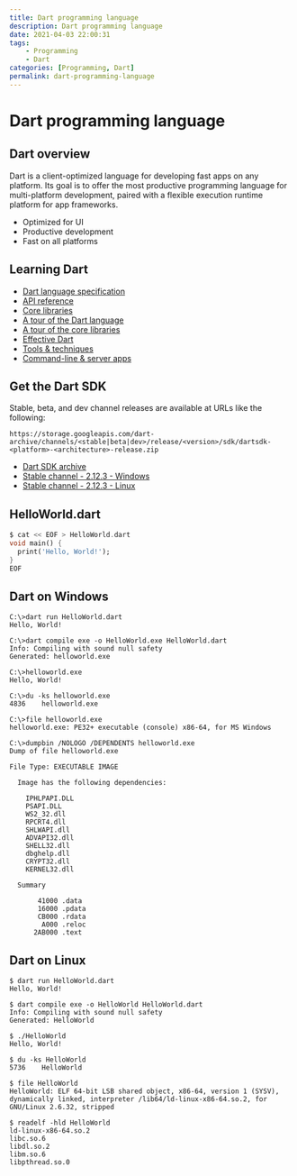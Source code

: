 ```yaml
---
title: Dart programming language
description: Dart programming language
date: 2021-04-03 22:00:31
tags:
    - Programming
    - Dart
categories: [Programming, Dart]
permalink: dart-programming-language
---
```


# Dart programming language

## Dart overview

Dart is a client-optimized language for developing fast apps on any platform. Its goal is to offer the most productive programming language for multi-platform development, paired with a flexible execution runtime platform for app frameworks.

* Optimized for UI
* Productive development
* Fast on all platforms

## Learning Dart

* [Dart language specification](https://dart.dev/guides/language/spec)
* [API reference](https://api.dart.dev/)
* [Core libraries](https://dart.dev/guides/libraries)
* [A tour of the Dart language](https://dart.dev/guides/language/language-tour)
* [A tour of the core libraries](https://dart.dev/guides/libraries/library-tour)
* [Effective Dart](https://dart.dev/guides/language/effective-dart)
* [Tools & techniques](https://dart.dev/tools)
* [Command-line & server apps](https://dart.dev/server)

## Get the Dart SDK

Stable, beta, and dev channel releases are available at URLs like the following:

```
https://storage.googleapis.com/dart-archive/channels/<stable|beta|dev>/release/<version>/sdk/dartsdk-<platform>-<architecture>-release.zip
```

* [Dart SDK archive](https://dart.dev/tools/sdk/archive)
* [Stable channel - 2.12.3 - Windows](https://storage.googleapis.com/dart-archive/channels/stable/release/2.12.3/sdk/dartsdk-windows-x64-release.zip)
* [Stable channel - 2.12.3 - Linux](https://storage.googleapis.com/dart-archive/channels/stable/release/2.12.3/sdk/dartsdk-linux-x64-release.zip)

## HelloWorld.dart

```dart
$ cat << EOF > HelloWorld.dart
void main() {
  print('Hello, World!');
}
EOF
```

## Dart on Windows

```shell-session
C:\>dart run HelloWorld.dart
Hello, World!

C:\>dart compile exe -o HelloWorld.exe HelloWorld.dart
Info: Compiling with sound null safety
Generated: helloworld.exe

C:\>helloworld.exe
Hello, World!

C:\>du -ks helloworld.exe
4836    helloworld.exe

C:\>file helloworld.exe
helloworld.exe: PE32+ executable (console) x86-64, for MS Windows

C:\>dumpbin /NOLOGO /DEPENDENTS helloworld.exe
Dump of file helloworld.exe

File Type: EXECUTABLE IMAGE

  Image has the following dependencies:

    IPHLPAPI.DLL
    PSAPI.DLL
    WS2_32.dll
    RPCRT4.dll
    SHLWAPI.dll
    ADVAPI32.dll
    SHELL32.dll
    dbghelp.dll
    CRYPT32.dll
    KERNEL32.dll

  Summary

       41000 .data
       16000 .pdata
       CB000 .rdata
        A000 .reloc
      2AB000 .text
```

## Dart on Linux

```shell-session
$ dart run HelloWorld.dart
Hello, World!

$ dart compile exe -o HelloWorld HelloWorld.dart
Info: Compiling with sound null safety
Generated: HelloWorld

$ ./HelloWorld
Hello, World!

$ du -ks HelloWorld
5736    HelloWorld

$ file HelloWorld
HelloWorld: ELF 64-bit LSB shared object, x86-64, version 1 (SYSV), dynamically linked, interpreter /lib64/ld-linux-x86-64.so.2, for GNU/Linux 2.6.32, stripped

$ readelf -hld HelloWorld
ld-linux-x86-64.so.2
libc.so.6
libdl.so.2
libm.so.6
libpthread.so.0
```

